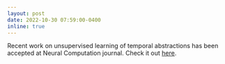 ```yaml
---
layout: post
date: 2022-10-30 07:59:00-0400
inline: true
---
```


Recent work on unsupervised learning of temporal abstractions has been accepted at Neural Computation journal. Check it out [here](https://arxiv.org/abs/2203.13573).
